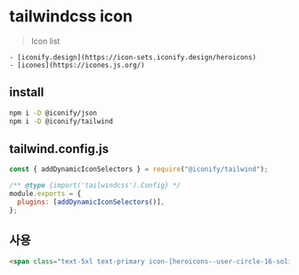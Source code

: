 # tailwindcss icon

> Icon list

    - [iconify.design](https://icon-sets.iconify.design/heroicons)
    - [icones](https://icones.js.org/)

## install

```sh
npm i -D @iconify/json
npm i -D @iconify/tailwind
```

## tailwind.config.js

```js
const { addDynamicIconSelectors } = require("@iconify/tailwind");

/** @type {import('tailwindcss').Config} */
module.exports = {
  plugins: [addDynamicIconSelectors()],
};
```

## 사용

```html
<span class="text-5xl text-primary icon-[heroicons--user-circle-16-solid]"></span>
```

